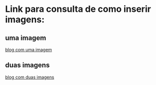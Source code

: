 # Link para consulta de como inserir imagens:

## uma imagem 

<a href="https://medium.com/swlh/how-to-upload-images-into-your-rails-project-using-active-storage-1285a69e4cf5" _blank >blog com uma imagem</a>

## duas imagens

<a href="https://mentalized.net/journal/2020/11/30/upload-multiple-files-with-rails/" _blank >
blog com duas imagens</a>
